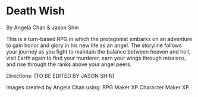 # Death Wish
By Angela Chan & Jason Shin

This is a turn-based RPG in which the protagonist embarks on an adventure to gain
honor and glory in his new life as an angel. The storyline follows your journey as
you fight to maintain the balance between heaven and hell, visit Earth again to
find your murderer, earn your wings through missions, and rise through the ranks
above your angel peers.

Directions:
(TO BE EDITED BY JASON SHIN)

Images created by Angela Chan using:
RPG Maker XP
Character Maker XP
